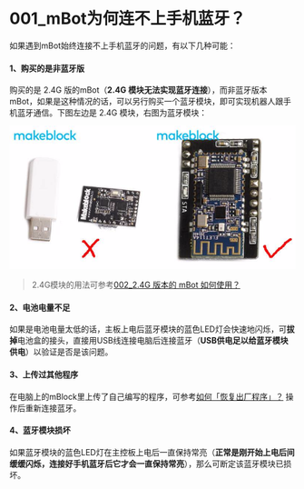 # 001\_mBot为何连不上手机蓝牙？

如果遇到mBot始终连接不上手机蓝牙的问题，有以下几种可能：

#### 1、购买的是非蓝牙版

购买的是 2.4G 版的mBot（**2.4G 模块无法实现蓝牙连接**），而非蓝牙版本 mBot，如果是这种情况的话，可以另行购买一个蓝牙模块，即可实现机器人跟手机蓝牙通信。下图左边是 2.4G 模块，右图为蓝牙模块：

![2.4G &#x6A21;&#x5757;&#x548C;&#x84DD;&#x7259;&#x6A21;&#x5757;](.gitbook/assets/image%20%2818%29.png)

> 2.4G模块的用法可参考[002\_2.4G 版本的 mBot 如何使用？](0022.4g-ban-ben-de-mbot-ru-he-shi-yong.md)

#### 2、电池电量不足

如果是电池电量太低的话，主板上电后蓝牙模块的蓝色LED灯会快速地闪烁，可**拔掉**电池盒的接头，直接用USB线连接电脑后连接蓝牙（**USB供电足以给蓝牙模块供电**）以验证是否是该问题。

#### 3、上传过其他程序

在电脑上的mBlock里上传了自己编写的程序，可参考﻿﻿[如何「恢复出厂程序」？](tips/ru-he-hui-fu-chu-chang-cheng-xu.md)﻿﻿ 操作后重新连接蓝牙。

#### 4、蓝牙模块损坏

如果蓝牙模块的蓝色LED灯在主控板上电后一直保持常亮（**正常是刚开始上电后间缓缓闪烁，连接好手机蓝牙后它才会一直保持常亮**），那么可断定该蓝牙模块已损坏。

